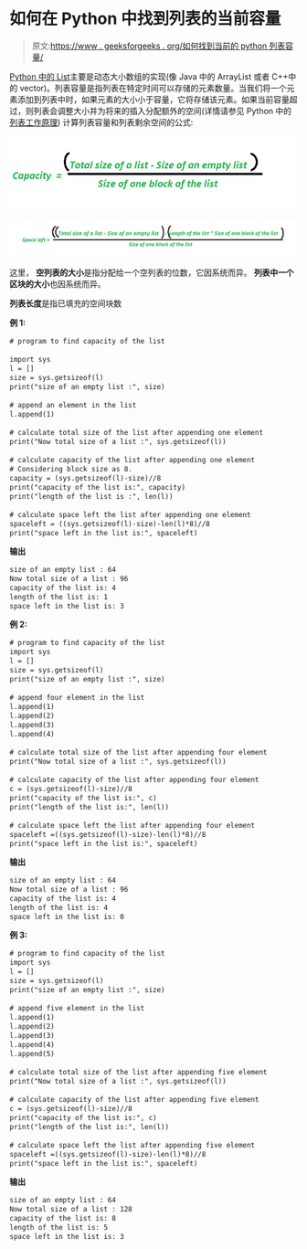 # 如何在 Python 中找到列表的当前容量

> 原文:[https://www . geeksforgeeks . org/如何找到当前的 python 列表容量/](https://www.geeksforgeeks.org/how-to-find-the-current-capacity-of-a-list-in-python/)

[Python 中的 List](https://www.geeksforgeeks.org/python-list/)主要是动态大小数组的实现(像 Java 中的 ArrayList 或者 C++中的 vector)。列表容量是指列表在特定时间可以存储的元素数量。当我们将一个元素添加到列表中时，如果元素的大小小于容量，它将存储该元素。如果当前容量超过，则列表会调整大小并为将来的插入分配额外的空间(详情请参见 Python 中的[列表工作原理](https://www.geeksforgeeks.org/internal-working-of-list-in-python/))
计算列表容量和列表剩余空间的公式:

![](img/d267601625be2730fb5e431bc8e92454.png)

![](img/d06d73d5b199382ea574453e6c1151fa.png)

这里，
**空列表的大小**是指分配给一个空列表的位数，它因系统而异。
**列表中一个区块的大小**也因系统而异。

**列表长度**是指已填充的空间块数

**例 1:**

```
# program to find capacity of the list

import sys
l = []
size = sys.getsizeof(l)
print("size of an empty list :", size)

# append an element in the list
l.append(1)

# calculate total size of the list after appending one element
print("Now total size of a list :", sys.getsizeof(l))

# calculate capacity of the list after appending one element
# Considering block size as 8.
capacity = (sys.getsizeof(l)-size)//8
print("capacity of the list is:", capacity)
print("length of the list is :", len(l))

# calculate space left the list after appending one element
spaceleft = ((sys.getsizeof(l)-size)-len(l)*8)//8
print("space left in the list is:", spaceleft)
```

**输出**

```
size of an empty list : 64
Now total size of a list : 96
capacity of the list is: 4
length of the list is: 1
space left in the list is: 3
```

**例 2:**

```
# program to find capacity of the list
import sys
l = []
size = sys.getsizeof(l)
print("size of an empty list :", size)

# append four element in the list
l.append(1)
l.append(2)
l.append(3)
l.append(4)

# calculate total size of the list after appending four element
print("Now total size of a list :", sys.getsizeof(l))

# calculate capacity of the list after appending four element
c = (sys.getsizeof(l)-size)//8
print("capacity of the list is:", c)
print("length of the list is:", len(l))

# calculate space left the list after appending four element
spaceleft =((sys.getsizeof(l)-size)-len(l)*8)//8
print("space left in the list is:", spaceleft)
```

**输出**

```
size of an empty list : 64
Now total size of a list : 96
capacity of the list is: 4
length of the list is: 4
space left in the list is: 0

```

**例 3:**

```
# program to find capacity of the list
import sys
l = []
size = sys.getsizeof(l)
print("size of an empty list :", size)

# append five element in the list
l.append(1)
l.append(2)
l.append(3)
l.append(4)
l.append(5)

# calculate total size of the list after appending five element
print("Now total size of a list :", sys.getsizeof(l))

# calculate capacity of the list after appending five element
c = (sys.getsizeof(l)-size)//8
print("capacity of the list is:", c)
print("length of the list is:", len(l))

# calculate space left the list after appending five element
spaceleft =((sys.getsizeof(l)-size)-len(l)*8)//8
print("space left in the list is:", spaceleft)
```

**输出**

```
size of an empty list : 64
Now total size of a list : 128
capacity of the list is: 8
length of the list is: 5
space left in the list is: 3

```